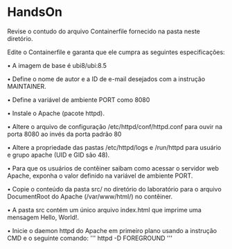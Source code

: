 # HandsOn
Revise o contudo do arquivo Containerfile fornecido na pasta neste diretório.

Edite o Containerfile e garanta que ele cumpra as seguintes especificações:

• A imagem de base é ubi8/ubi:8.5

• Define o nome de autor e a ID de e-mail desejados com a instrução MAINTAINER.

• Define a variável de ambiente PORT como 8080

• Instale o Apache (pacote httpd).

• Altere o arquivo de configuração /etc/httpd/conf/httpd.conf para ouvir na porta 8080 ao invés da porta padrão 80

• Altere a propriedade das pastas /etc/httpd/logs e /run/httpd para usuário e grupo apache (UID e GID são 48).

• Para que os usuários de contêiner saibam como acessar o servidor web Apache, exponha o valor definido na variável de ambiente PORT.

• Copie o conteúdo da pasta src/ no diretório do laboratório para o arquivo DocumentRoot do Apache (/var/www/html/) no contêiner.

• A pasta src contém um único arquivo index.html que imprime uma mensagem Hello, World!.

• Inicie o daemon httpd do Apache em primeiro plano usando a instrução CMD e o seguinte comando:
'''
httpd -D FOREGROUND
'''
